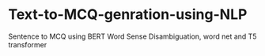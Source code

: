 # Text-to-MCQ-genration-using-NLP
Sentence to MCQ using BERT Word Sense Disambiguation, word net and T5 transformer
